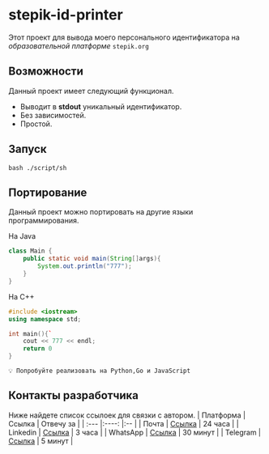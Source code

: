 # stepik-id-printer 
Этот проект для вывода моего персонального идентификатора на *образовательной платформе* `stepik.org`
## Возможности 
Данный проект имеет следующий функционал.
- Выводит в **stdout** уникальный идентификатор.
- Без зависимостей.
- Простой.
## Запуск
`bash ./script/sh`
## Портирование
Данный проект можно портировать на другие языки программирования.

На Java
```java
class Main {
    public static void main(String[]args){
        System.out.println("777");
    }
}
```
На С++
```c++
#include <iostream> 
using namespace std;

int main(){`
    cout << 777 << endl;
    return 0
}
```
    💡 Попробуйте реализовать на Python,Go и JavaScript
## Контакты разработчика
Ниже найдете список ссылоек для связки с автором.
| Платформа |Ссылка | Отвечу за |
| :---      |:----: |:--        |
| Почта     | [Ссылка](https://guides.hexlet.io/ru/markdown/) | 24 часа   |
| Linkedin  | [Ссылка](https://guides.hexlet.io/ru/markdown/) | 3 часа    |
| WhatsApp  | [Ссылка](https://guides.hexlet.io/ru/markdown/) | 30 минут  |
| Telegram  | [Ссылка](https://guides.hexlet.io/ru/markdown/) | 5 минут   |
